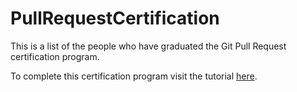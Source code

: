 # PullRequestCertification
This is a list of the people who have graduated the Git Pull Request certification program.

To complete this certification program visit the tutorial
[here](https://www.katacoda.com/thoth/scenarios/learntocollaboratewithgit).
